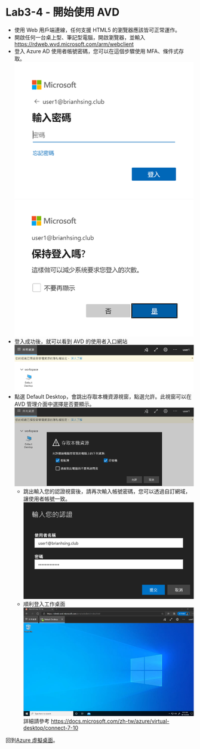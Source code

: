 # Lab3-4 - 開始使用 AVD

- 使用 Web 用戶端連線，任何支援 HTML5 的瀏覽器應該皆可正常運作。<br>
- 開啟任何一台桌上型、筆記型電腦，開啟瀏覽器，並輸入 https://rdweb.wvd.microsoft.com/arm/webclient<br>
- 登入 Azure AD 使用者帳號密碼，您可以在這個步驟使用 MFA、條件式存取。<br>
![GITHUB](https://github.com/BrianHsing/Azure-Virtual-Desktop/blob/master/Lab1/use1.png "use1")
![GITHUB](https://github.com/BrianHsing/Azure-Virtual-Desktop/blob/master/Lab1/use2.png "use2")<br>
- 登入成功後，就可以看到 AVD 的使用者入口網站<br>
![GITHUB](https://github.com/BrianHsing/Azure-Virtual-Desktop/blob/master/Lab1/use3.png "use3")<br>
- 點選 Default Desktop，會跳出存取本機資源視窗，點選允許。此視窗可以在 AVD 管理介面中選擇是否要顯示。<br>
	  ![GITHUB](https://github.com/BrianHsing/Azure-Virtual-Desktop/blob/master/Lab1/use4.png "use4")<br>
	- 跳出輸入您的認證視窗後，請再次輸入帳號密碼，您可以透過自訂網域，讓使用者帳號一致。<br>
	  ![GITHUB](https://github.com/BrianHsing/Azure-Virtual-Desktop/blob/master/Lab1/use5.png "use5")<br>
	- 順利登入工作桌面<br>
	  ![GITHUB](https://github.com/BrianHsing/Azure-Virtual-Desktop/blob/master/Lab1/use6.png "use6")<br>
	詳細請參考 https://docs.microsoft.com/zh-tw/azure/virtual-desktop/connect-7-10<br>

回到[Azure 虛擬桌面](https://github.com/BrianHsing/Azure-Virtual-Desktop)。<br>